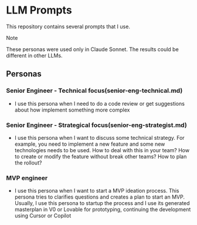 # LLM Prompts

This repository contains several prompts that I use.

> [!NOTE]  
> These personas were used only in Claude Sonnet. The results could be different in other LLMs.

## Personas
### Senior Engineer - Technical focus(senior-eng-technical.md)
- I use this persona when I need to do a code review or get suggestions about how implement something more complex

### Senior Engineer - Strategical focus(senior-eng-strategist.md)
- I use this persona when I want to discuss some technical strategy. For example, you need to implement a new feature and some new technologies
needs to be used. How to deal with this in your team? How to create or modify the feature without break other teams? How to plan the rollout?

### MVP engineer
- I use this persona when I want to start a MVP ideation process. This persona tries to clarifies questions and creates a plan to start an MVP. Usually, I use this persona to startup the process and I use its generated masterplan in V0 or Lovable for prototyping, continuing the development using Cursor or Copilot 
